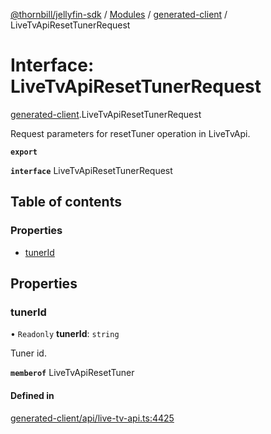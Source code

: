 [@thornbill/jellyfin-sdk](../README.md) / [Modules](../modules.md) / [generated-client](../modules/generated_client.md) / LiveTvApiResetTunerRequest

# Interface: LiveTvApiResetTunerRequest

[generated-client](../modules/generated_client.md).LiveTvApiResetTunerRequest

Request parameters for resetTuner operation in LiveTvApi.

**`export`**

**`interface`** LiveTvApiResetTunerRequest

## Table of contents

### Properties

- [tunerId](generated_client.LiveTvApiResetTunerRequest.md#tunerid)

## Properties

### tunerId

• `Readonly` **tunerId**: `string`

Tuner id.

**`memberof`** LiveTvApiResetTuner

#### Defined in

[generated-client/api/live-tv-api.ts:4425](https://github.com/jellyfin/jellyfin-sdk-typescript/blob/7402732/src/generated-client/api/live-tv-api.ts#L4425)
